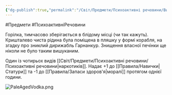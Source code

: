 ```yaml
---
{"dg-publish":true,"permalink":"/Світ/Предмети/Психоактивні речовини/Витримана у Блідості Горілка/"}
---
```


#Предмети #ПсихоактивніРечовини

Горілка, тимчасово зберігається в блідому місці (чи так кажуть). Кришталево чиста рідина була поміщена в пляшку у формі корабля, на згадку про зниклий дирижабль Гарнанкур. Знищення власної печінки ще ніколи не було таким вишуканим.

Один із чотирьох видів [[Світ/Предмети/Психоактивні речовини/Психоактивні речовини\|наркотиків]]. Надає +1 до [[Правила/Навички\|Статури]] та -1 до [[Правила/Запаси здоров'я\|моралі]] протягом однієї години.

![PaleAgedVodka.png](/img/user/imgs/PaleAgedVodka.png)